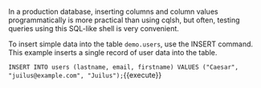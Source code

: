 In a production database, inserting columns and column values programmatically is more practical than using cqlsh, but often, testing queries using this SQL-like shell is very convenient.

To insert simple data into the table `demo.users`, use the INSERT command. This example inserts a single record of user data into the table.

`INSERT INTO users (lastname, email, firstname) VALUES ("Caesar", "juilus@example.com", "Juilus");`{{execute}}
